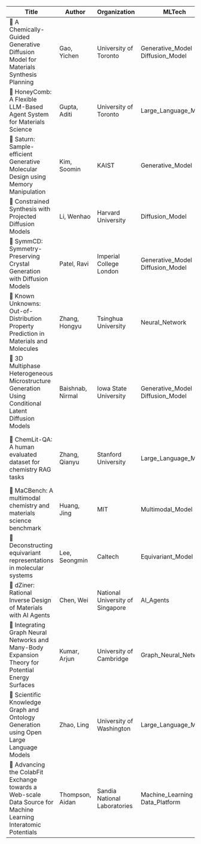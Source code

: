 | Title                                                                 | Author                 | Organization                | MLTech                           | TargetMaterial                 | ResearchObjective                                                                                 | OpenReviewLink         |
|-----------------------------------------------------------------------|------------------------|-----------------------------|----------------------------------|--------------------------------|--------------------------------------------------------------------------------------------------|------------------------|
| 🌟 A Chemically-Guided Generative Diffusion Model for Materials Synthesis Planning | Gao, Yichen            | University of Toronto       | Generative_Model<br>Diffusion_Model | Materials Synthesis Planning | Solve materials synthesis planning using a generative diffusion model with chemical guidance.    | [Link](#)              |
| 🌟 HoneyComb: A Flexible LLM-Based Agent System for Materials Science | Gupta, Aditi           | University of Toronto       | Large_Language_Model             | Materials Science              | Introduce a flexible LLM agent for assisting in materials science tasks.                        | [Link](#)              |
| 🌟 Saturn: Sample-efficient Generative Molecular Design using Memory Manipulation | Kim, Soomin            | KAIST                       | Generative_Model                 | Molecular Design               | Design molecules efficiently using generative models with memory manipulation.                  | [Link](#)              |
| 🌟 Constrained Synthesis with Projected Diffusion Models              | Li, Wenhao             | Harvard University          | Diffusion_Model                  | Synthesis Optimization         | Develop diffusion models for constrained material synthesis tasks.                              | [Link](#)              |
| 🌟 SymmCD: Symmetry-Preserving Crystal Generation with Diffusion Models | Patel, Ravi            | Imperial College London     | Generative_Model<br>Diffusion_Model | Symmetric Crystals             | Generate symmetry-preserving crystals using diffusion models.                                   | [Link](#)              |
| 🌟 Known Unknowns: Out-of-Distribution Property Prediction in Materials and Molecules | Zhang, Hongyu          | Tsinghua University         | Neural_Network                   | Materials and Molecules        | Address OOD property prediction challenges for material and molecule properties.                | [Link](#)              |
| 🌟 3D Multiphase Heterogeneous Microstructure Generation Using Conditional Latent Diffusion Models | Baishnab, Nirmal       | Iowa State University       | Generative_Model<br>Diffusion_Model | Heterogeneous Microstructures | Generate multiphase microstructures using conditional latent diffusion models.                  | [Link](#)              |
| 🌟 ChemLit-QA: A human evaluated dataset for chemistry RAG tasks      | Zhang, Qianyu          | Stanford University         | Large_Language_Model             | Chemistry Literature Tasks     | Create a benchmark dataset for retrieval-augmented generation in chemistry literature.          | [Link](#)              |
| 🌟 MaCBench: A multimodal chemistry and materials science benchmark   | Huang, Jing            | MIT                         | Multimodal_Model                 | Chemistry and Materials Science | Benchmark multimodal approaches for chemistry and material science applications.                | [Link](#)              |
| 🌟 Deconstructing equivariant representations in molecular systems    | Lee, Seongmin          | Caltech                     | Equivariant_Model                | Molecular Systems              | Analyze equivariant models in molecular systems to improve predictions and representations.     | [Link](#)              |
| 🌟 dZiner: Rational Inverse Design of Materials with AI Agents        | Chen, Wei              | National University of Singapore | AI_Agents                        | Material Design                | Enable rational inverse material design using AI agents.                                         | [Link](#)              |
| 🌟 Integrating Graph Neural Networks and Many-Body Expansion Theory for Potential Energy Surfaces | Kumar, Arjun           | University of Cambridge     | Graph_Neural_Network             | Potential Energy Surfaces      | Combine GNNs and many-body expansion for efficient energy surface modeling.                     | [Link](#)              |
| 🌟 Scientific Knowledge Graph and Ontology Generation using Open Large Language Models | Zhao, Ling             | University of Washington    | Large_Language_Model             | Knowledge Graphs               | Generate scientific knowledge graphs and ontologies with LLMs.                                  | [Link](#)              |
| 🌟 Advancing the ColabFit Exchange towards a Web-scale Data Source for Machine Learning Interatomic Potentials | Thompson, Aidan        | Sandia National Laboratories | Machine_Learning<br>Data_Platform | Interatomic Potentials         | Enhance the ColabFit exchange into a large-scale data source for ML-based interatomic potentials. | [Link](#)              |

